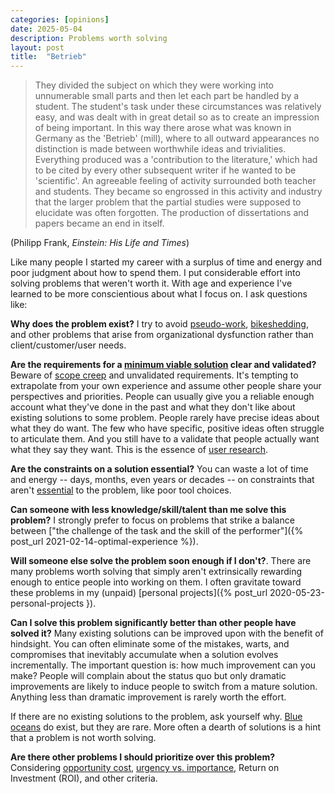 ```yaml
---
categories: [opinions]
date: 2025-05-04
description: Problems worth solving
layout: post
title:  "Betrieb"
---
```


> They divided the subject on which they were working into unnumerable small parts and then let each part be handled by a student. The student's task under these circumstances was relatively easy, and was dealt with in great detail so as to create an impression of being important. In this way there arose what was known in Germany as the 'Betrieb' (mill), where to all outward appearances no distinction is made between worthwhile ideas and trivialities. Everything produced was a 'contribution to the literature,' which had to be cited by every other subsequent writer if he wanted to be 'scientific'. An agreeable feeling of activity surrounded both teacher and students. They became so engrossed in this activity and industry that the larger problem that the partial studies were supposed to elucidate was often forgotten. The production of dissertations and papers became an end in itself.

(Philipp Frank, _Einstein: His Life and Times_)

Like many people I started my career with a surplus of time and energy and poor judgment about how to spend them. I put considerable effort into solving problems that weren't worth it. With age and experience I've learned to be more conscientious about what I focus on. I ask questions like:

**Why does the problem exist?** I try to avoid [pseudo-work](https://en.wikipedia.org/wiki/Bullshit_job), [bikeshedding](https://en.wikipedia.org/wiki/Law_of_triviality), and other problems that arise from organizational dysfunction rather than client/customer/user needs.

**Are the requirements for a [minimum viable solution](https://en.wikipedia.org/wiki/Minimum_viable_product) clear and validated?** Beware of [scope creep](https://en.wikipedia.org/wiki/Scope_creep) and unvalidated requirements.  It's tempting to extrapolate from your own experience and assume other people share your perspectives and priorities. People can usually give you a reliable enough account what they've done in the past and what they don't like about existing solutions to some problem. People rarely have precise ideas about what they do want. The few who have specific, positive ideas often struggle to articulate them. And you still have to a validate that people actually want what they say they want. This is the essence of [user research](https://en.wikipedia.org/wiki/User_Research).

**Are the constraints on a solution essential?** You can waste a lot of time and energy -- days, months, even years or decades -- on constraints that aren't [essential](https://en.wikipedia.org/wiki/Essential_complexity) to the problem, like poor tool choices.

**Can someone with less knowledge/skill/talent than me solve this problem?** I strongly prefer to focus on problems that strike a balance between ["the challenge of the task and the skill of the performer"]({% post_url 2021-02-14-optimal-experience %}).

**Will someone else solve the problem soon enough if I don't?**. There are many problems worth solving that simply aren't extrinsically rewarding enough to entice people into working on them. I often gravitate toward these problems in my (unpaid) [personal projects]({% post_url 2020-05-23-personal-projects }).

**Can I solve this problem significantly better than other people have solved it?** Many existing solutions can be improved upon with the benefit of hindsight. You can often eliminate some of the mistakes, warts, and compromises that inevitably accumulate when a solution evolves incrementally. The important question is: how much improvement can you make? People will complain about the status quo but only dramatic improvements are likely to induce people to switch from a mature solution. Anything less than dramatic improvement is rarely worth the effort.

If there are no existing solutions to the problem, ask yourself why. [Blue oceans](https://en.wikipedia.org/wiki/Blue_Ocean_Strategy) do exist, but they are rare. More often a dearth of solutions is a hint that a problem is not worth solving.

**Are there other problems I should prioritize over this problem?** Considering [opportunity cost](https://en.wikipedia.org/wiki/Opportunity_cost), [urgency vs. importance](https://en.wikipedia.org/wiki/Time_management#Eisenhower_method), Return on Investment (ROI), and other criteria.
